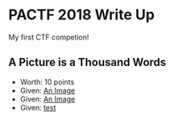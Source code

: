 # PACTF 2018 Write Up

My first CTF competion!

## A Picture is a Thousand Words
 - Worth: 10 points
 - Given: [An Image](A-Picture-is-a-Thousand-Words/image.d25eefefc427.jpg)
 - Given: [An Image](../LICENSE)
 - Given: [test](https://www.google.com/)

 